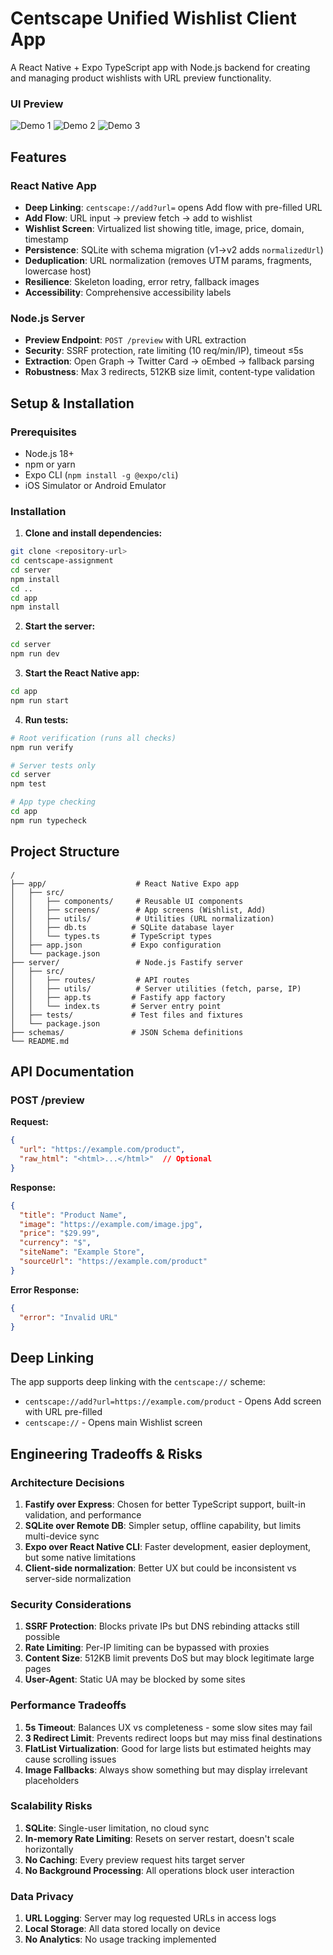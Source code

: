 # Centscape Unified Wishlist Client App

A React Native + Expo TypeScript app with Node.js backend for creating and managing product wishlists with URL preview functionality.

### UI Preview
![Demo 1](./app/assets/demo1.png)
![Demo 2](./app/assets/demo2.png)
![Demo 3](./app/assets/demo3.png)

## Features

### React Native App
- **Deep Linking**: `centscape://add?url=` opens Add flow with pre-filled URL
- **Add Flow**: URL input → preview fetch → add to wishlist
- **Wishlist Screen**: Virtualized list showing title, image, price, domain, timestamp
- **Persistence**: SQLite with schema migration (v1→v2 adds `normalizedUrl`)
- **Deduplication**: URL normalization (removes UTM params, fragments, lowercase host)
- **Resilience**: Skeleton loading, error retry, fallback images
- **Accessibility**: Comprehensive accessibility labels

### Node.js Server
- **Preview Endpoint**: `POST /preview` with URL extraction
- **Security**: SSRF protection, rate limiting (10 req/min/IP), timeout ≤5s
- **Extraction**: Open Graph → Twitter Card → oEmbed → fallback parsing
- **Robustness**: Max 3 redirects, 512KB size limit, content-type validation

## Setup & Installation

### Prerequisites
- Node.js 18+
- npm or yarn
- Expo CLI (`npm install -g @expo/cli`)
- iOS Simulator or Android Emulator

### Installation

1. **Clone and install dependencies:**
```bash
git clone <repository-url>
cd centscape-assignment
cd server
npm install
cd ..
cd app
npm install
```

2. **Start the server:**
```bash
cd server
npm run dev
```

3. **Start the React Native app:**
```bash
cd app
npm run start
```

4. **Run tests:**
```bash
# Root verification (runs all checks)
npm run verify

# Server tests only
cd server
npm test

# App type checking
cd app
npm run typecheck
```

## Project Structure

```
/
├── app/                    # React Native Expo app
│   ├── src/
│   │   ├── components/     # Reusable UI components
│   │   ├── screens/        # App screens (Wishlist, Add)
│   │   ├── utils/          # Utilities (URL normalization)
│   │   ├── db.ts          # SQLite database layer
│   │   └── types.ts       # TypeScript types
│   ├── app.json           # Expo configuration
│   └── package.json
├── server/                 # Node.js Fastify server
│   ├── src/
│   │   ├── routes/         # API routes
│   │   ├── utils/          # Server utilities (fetch, parse, IP)
│   │   ├── app.ts         # Fastify app factory
│   │   └── index.ts       # Server entry point
│   ├── tests/             # Test files and fixtures
│   └── package.json
├── schemas/               # JSON Schema definitions
└── README.md
```

## API Documentation

### POST /preview

**Request:**
```json
{
  "url": "https://example.com/product",
  "raw_html": "<html>...</html>"  // Optional
}
```

**Response:**
```json
{
  "title": "Product Name",
  "image": "https://example.com/image.jpg",
  "price": "$29.99",
  "currency": "$",
  "siteName": "Example Store",
  "sourceUrl": "https://example.com/product"
}
```

**Error Response:**
```json
{
  "error": "Invalid URL"
}
```

## Deep Linking

The app supports deep linking with the `centscape://` scheme:

- `centscape://add?url=https://example.com/product` - Opens Add screen with URL pre-filled
- `centscape://` - Opens main Wishlist screen

## Engineering Tradeoffs & Risks

### Architecture Decisions

1. **Fastify over Express**: Chosen for better TypeScript support, built-in validation, and performance
2. **SQLite over Remote DB**: Simpler setup, offline capability, but limits multi-device sync
3. **Expo over React Native CLI**: Faster development, easier deployment, but some native limitations
4. **Client-side normalization**: Better UX but could be inconsistent vs server-side normalization

### Security Considerations

1. **SSRF Protection**: Blocks private IPs but DNS rebinding attacks still possible
2. **Rate Limiting**: Per-IP limiting can be bypassed with proxies
3. **Content Size**: 512KB limit prevents DoS but may block legitimate large pages
4. **User-Agent**: Static UA may be blocked by some sites

### Performance Tradeoffs

1. **5s Timeout**: Balances UX vs completeness - some slow sites may fail
2. **3 Redirect Limit**: Prevents redirect loops but may miss final destinations
3. **FlatList Virtualization**: Good for large lists but estimated heights may cause scrolling issues
4. **Image Fallbacks**: Always show something but may display irrelevant placeholders

### Scalability Risks

1. **SQLite**: Single-user limitation, no cloud sync
2. **In-memory Rate Limiting**: Resets on server restart, doesn't scale horizontally
3. **No Caching**: Every preview request hits target server
4. **No Background Processing**: All operations block user interaction

### Data Privacy

1. **URL Logging**: Server may log requested URLs in access logs
2. **Local Storage**: All data stored locally on device
3. **No Analytics**: No usage tracking implemented
